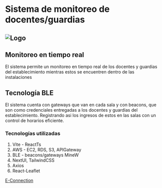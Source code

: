 # Sistema de monitoreo de docentes/guardias

![Logo](https://hipic-vet-soft-backend.s3.us-west-1.amazonaws.com/autonoma/autonoma-logo.png)
---

## Monitoreo en tiempo real

El sistema permite un monitoreo en tiempo real de los docentes y guardias del establecimiento mientras estos se encuentren dentro de las instalaciones

## Tecnología BLE

El sistema cuenta con gateways que van en cada sala y con beacons, que son como credenciales entregadas a los docentes y guardias del establecimiento. Registrando asi los ingresos de estos en las salas con un control de horarios eficiente.

### Tecnologías utilizadas

1. Vite - ReactTs
2. AWS - EC2, RDS, S3, APIGateway
3. BLE - beacons/gateways MineW
4. NextUI, TailwindCSS
5. Axios
6. React-Leaflet

[E-Connection](https://econnection.cl/)